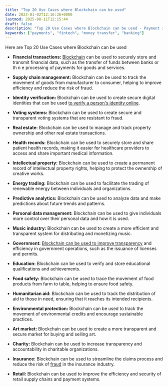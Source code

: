 ```yaml
---
title: "Top 20 Use Cases where Blockchain can be used"
date: 2023-01-02T12:16:26+0000
lastmod: 2025-08-11T12:15:44
draft: false
description: "Top 20 Use Cases where Blockchain can be used - Payment industry knowledge and insights"
keywords: ["payments", "fintech", "money transfer", "banking"]
---
```


Here are Top 20 Use Cases where Blockchain can be used

- **Financial transactions:** [Blockchain](https://faisalkhanllc.xyz/resources/payments-wiki/b/blockchain/) can be used to securely store and transmit financial data, such as the transfer of funds between banks or th n                                                                                                                                                                                                                                                                                                                                                  e processing of payments for goods and services.

- **Supply chain management:** Blockchain can be used to track the movement of goods from manufacturer to consumer, helping to improve efficiency and reduce the risk of fraud.

- **Identity verification:** Blockchain can be used to create secure digital identities that can be used [to verify a person's identity online](https://faisalkhanllc.xyz/resources/payments-wiki/i/identity-verification-idv/).

- **Voting systems:** Blockchain can be used to create secure and transparent voting systems that are resistant to fraud.

- **Real estate:** Blockchain can be used to manage and track property ownership and other real estate transactions.

- **Health records:** Blockchain can be used to securely store and share patient health records, making it easier for healthcare providers to access and share important medical information.

- **Intellectual property:** Blockchain can be used to create a permanent record of intellectual property rights, helping to protect the ownership of creative works.

- **Energy trading:** Blockchain can be used to facilitate the trading of renewable energy between individuals and organizations.

- **Predictive analytics:** Blockchain can be used to analyze data and make predictions about future trends and patterns.

- **Personal data management:** Blockchain can be used to give individuals more control over their personal data and how it is used.

- **Music industry:** Blockchain can be used to create a more efficient and transparent system for distributing and monetizing music.

- **Government:** [Blockchain can be used to improve transparency](https://blog.chain.link/government-blockchain-use-cases/) and efficiency in government operations, such as the issuance of licenses and permits.

- **Education:** Blockchain can be used to verify and store educational qualifications and achievements.

- **Food safety:** Blockchain can be used to trace the movement of food products from farm to table, helping to ensure food safety.

- **Humanitarian aid:** Blockchain can be used to track the distribution of aid to those in need, ensuring that it reaches its intended recipients.

- **Environmental protection:** Blockchain can be used to track the movement of environmental credits and encourage sustainable practices.

- **Art market:** Blockchain can be used to create a more transparent and secure market for buying and selling art.

- **Charity:** Blockchain can be used to increase transparency and accountability in charitable organizations.

- **Insurance:** Blockchain can be used to streamline the claims process and reduce the risk of [fraud](https://faisalkhanllc.xyz/resources/payments-wiki/f/fraud/) in the insurance industry.

- **Retail:** Blockchain can be used to improve the efficiency and security of retail supply chains and payment systems.
